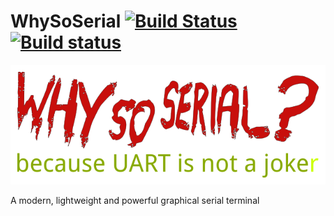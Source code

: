 # WhySoSerial [![Build Status](https://travis-ci.org/jimmystelzer/WhySoSerial.svg?branch=master)](https://travis-ci.org/jimmystelzer/WhySoSerial) [![Build status](https://ci.appveyor.com/api/projects/status/5ll4ehfkrl85ahch/branch/master?svg=true)](https://ci.appveyor.com/project/jimmystelzer/whysoserial/branch/master)


![WhySoSerial](https://github.com/jimmystelzer/WhySoSerial/raw/master/artwork/wsserial.png "teste")

A modern, lightweight and powerful graphical serial terminal
